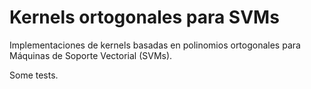 # Kernels ortogonales para SVMs

Implementaciones de kernels basadas en polinomios ortogonales para Máquinas
de Soporte Vectorial (SVMs).

Some tests.